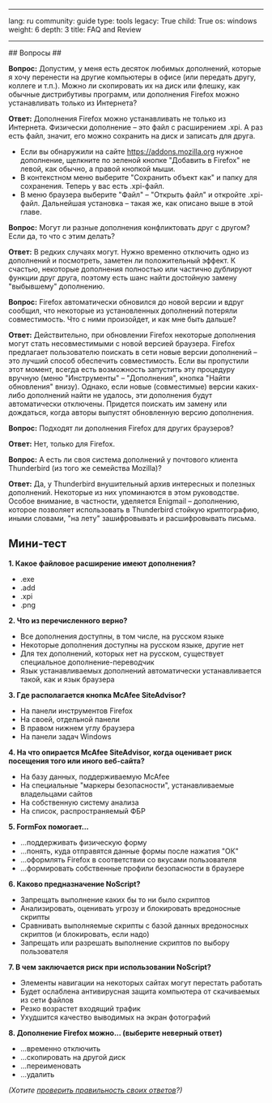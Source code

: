 

---

lang: ru
community: guide
type: tools
legacy: True
child: True
os: windows
weight: 6
depth: 3
title: FAQ and Review

---

<div class="background" markdown="1">
## Вопросы ##

**Вопрос:** Допустим, у меня есть десяток любимых дополнений, которые я хочу перенести на другие компьютеры в офисе (или передать другу, коллеге и т.п.). Можно ли скопировать их на
диск или флешку, как обычные дистрибутивы программ, или дополнения Firefox можно устанавливать только из Интернета?

**Ответ:**  Дополнения Firefox можно устанавливать не только из Интернета. Физически дополнение – это файл с расширением .xpi. А раз есть файл, значит, его можно сохранить на диск и записать
для друга.

- Если вы обнаружили на сайте <a href="https://addons.mozilla.org/" class="ext-link">https://addons.mozilla.org</a> нужное дополнение, щелкните по зеленой кнопке &quot;Добавить в Firefox&quot; не левой, как обычно, а правой кнопкой мыши. 
- В контекстном меню выберите &quot;Сохранить объект как&quot; и папку для сохранения. Теперь у вас есть .xpi-файл.
- В меню браузера выберите &quot;Файл&quot; – &quot;Открыть файл&quot; и откройте .xpi-файл. Дальнейшая установка – такая же, как описано выше в этой главе.

**Вопрос:**  Могут ли разные дополнения конфликтовать друг с другом? Если да, то что с этим делать?

**Ответ:** В редких случаях могут. Нужно временно отключить одно из дополнений и посмотреть, заметен ли положительный эффект. К счастью, некоторые дополнения полностью или частично дублируют функции друг друга, поэтому есть шанс найти достойную замену
&quot;выбывшему&quot; дополнению.

**Вопрос:**  Firefox автоматически обновился до новой версии и вдруг сообщил, что некоторые из установленных дополнений потеряли совместимость. Что с ними произойдет, и как мне быть дальше?

**Ответ:** Действительно, при обновлении Firefox некоторые дополнения могут стать несовместимыми с новой версией браузера. Firefox предлагает пользователю поискать в сети новые версии дополнений – это лучший способ обеспечить совместимость. Если вы пропустили этот момент, всегда есть возможность запустить эту процедуру вручную (меню &quot;Инструменты&quot; – &quot;Дополнения&quot;, кнопка &quot;Найти обновления&quot; внизу). Однако, если новые (совместимые) версии каких-либо дополнений найти не удалось, эти дополнения будут автоматически отключены. Придется поискать им замену или дождаться, когда авторы выпустят обновленную версию дополнения.

**Вопрос:** Подходят ли дополнения Firefox для других браузеров?

**Ответ:** Нет, только для Firefox.

**Вопрос:**  А есть ли своя система дополнений у почтового клиента Thunderbird (из того же семейства Mozilla)?

**Ответ:** Да, у Thunderbird внушительный архив интересных и полезных дополнений. Некоторые из них упоминаются в этом руководстве. Особое внимание, в частности, уделяется Enigmail – дополнению, которое позволяет использовать в Thunderbird стойкую криптографию, иными словами, &quot;на лету&quot; зашифровывать и расшифровывать письма.</div>

## Мини-тест ##

**1. Какое файловое расширение имеют дополнения?**

- .exe
- .add
- .xpi
- .png

**2. Что из перечисленного верно?**

- Все дополнения доступны, в том числе, на русском языке
- Некоторые дополнения доступны на русском языке, другие нет
- Для тех дополнений, которых нет на русском, существует специальное дополнение-переводчик
- Язык устанавливаемых дополнений автоматически устанавливается такой, как и язык браузера

**3. Где располагается кнопка McAfee SiteAdvisor?**

- На панели инструментов Firefox
- На своей, отдельной панели
- В правом нижнем углу браузера
- На панели задач Windows

**4. На что опирается McAfee SiteAdvisor, когда оценивает риск посещения того или иного веб-сайта?**

- На базу данных, поддерживаемую McAfee
- На специальные &quot;маркеры безопасности&quot;, устанавливаемые владельцами сайтов
- На собственную систему анализа
- На список, распространяемый ФБР

**5. FormFox помогает...**

- ...поддерживать физическую форму
- ...понять, куда отправятся данные формы после нажатия &quot;ОК&quot;
- ...оформлять Firefox в соответствии со вкусами пользователя
- ...формировать собственные профили безопасности в браузере

**6. Каково предназначение NoScript?**

- Запрещать выполнение каких бы то ни было скриптов
- Анализировать, оценивать угрозу и блокировать вредоносные скрипты
- Сравнивать выполняемые скрипты с базой данных вредоносных скриптов (и блокировать, если надо)
- Запрещать или разрешать выполнение скриптов по выбору пользователя

**7. В чем заключается риск при использовании NoScript?**

- Элементы навигации на некоторых сайтах могут перестать работать
- Будет ослаблена антивирусная защита компьютера от скачиваемых из сети файлов
- Резко возрастет входящий трафик
- Ухудшится качество выводимых на экран фотографий

**8. Дополнение Firefox можно... (выберите неверный ответ)**

- ...временно отключить
- ...скопировать на другой диск
- ...переименовать
- ...удалить

*(Хотите [проверить правильность своих ответов](/ru/test#firefox)?)*

